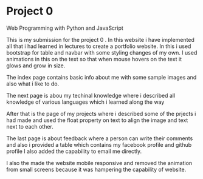 # Project 0

Web Programming with Python and JavaScript

This is my submission for the project 0 . In this website i have implemented all that i had learned in lectures to create a portfolio website. In this i used bootstrap for table and navbar with some styling changes of my own. 
I used animations in this on the text so that when mouse hovers on the text it glows and grow in size.

The index page contains basic info about me with some sample images and also what i like to do.

The next page is abou my techinal knowledge where i described all knowledge of various languages which i learned along the way

After that is the page of my projects where i described some of the prjects i had made and used the float property on text to align the image and text next to each other.

The last page is about feedback where a person can write their comments and also i provided a table 
which contains my facebook profile and github profile 
I also added the capability to email me directly.

I also the made the website mobile responsive and removed the animation from small screens because it was hampering the capability of website.
